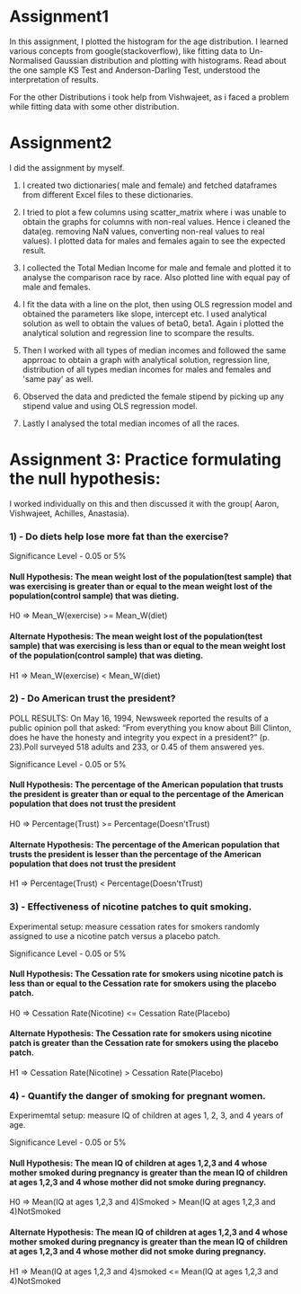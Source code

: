 # Assignment1

In this assignment, I plotted the histogram for the age distribution. I learned various concepts from google(stackoverflow), like fitting data to Un-Normalised Gaussian distribution and plotting with histograms. Read about the one sample KS Test and Anderson-Darling Test, understood the interpretation of results.

For the other Distributions i took help from Vishwajeet, as i faced a problem while fitting data with some other distribution.


# Assignment2

I did the assignment by myself.

1) I created two dictionaries( male and female) and fetched dataframes from different Excel files to these dictionaries.

2) I tried to plot a few columns using scatter_matrix where i was unable to obtain the graphs for columns with non-real values. Hence i cleaned the data(eg. removing NaN values, converting non-real values to real values). I plotted data for males and females again to see the expected result.

3) I collected the Total Median Income for male and female and plotted it to analyse the comparison race by race. Also plotted line with equal pay of male and females.

4) I fit the data with a line on the plot, then using OLS regression model and obtained the parameters like slope, intercept etc. I used analytical solution as well to obtain the values of beta0, beta1. Again i plotted the analytical solution and regression line to scompare the results.

5) Then I worked with all types of median incomes and followed the same apprroac to obtain a graph with analytical solution, regression line, distribution of all types median incomes for males and females and 'same pay' as well.

6) Observed the data and predicted the female stipend by picking up any stipend value and using OLS regression model.

7) Lastly I analysed the total median incomes of all the races.

# Assignment 3: Practice formulating the null hypothesis:

I worked individually on this and then discussed it with the group( Aaron, Vishwajeet, Achilles, Anastasia).

### 1)  - Do diets help lose more fat than the exercise?

Significance Level - 0.05 or 5%

#### Null Hypothesis: The mean weight lost of the population(test sample) that was exercising is greater than or equal to the mean weight lost of the population(control sample) that was dieting.

H0 => Mean_W(exercise) >= Mean_W(diet)

#### Alternate Hypothesis:  The mean weight lost of the population(test sample) that was exercising is less than or equal to the mean weight lost of the population(control sample) that was dieting.

H1 => Mean_W(exercise) < Mean_W(diet)


### 2) - Do American trust the president?

POLL RESULTS: On May 16, 1994, Newsweek reported the results of a public opinion poll that asked: “From everything you know about Bill Clinton, does he have the honesty and integrity you expect in a president?” (p. 23).Poll surveyed 518 adults and 233, or 0.45 of them answered yes.

Significance Level - 0.05 or 5%

#### Null Hypothesis: The percentage of the American population that trusts the president is greater than or equal to the percentage of the American population that does not trust the president

H0 => Percentage(Trust) >= Percentage(Doesn'tTrust)

#### Alternate Hypothesis: The percentage of the American population that trusts the president is lesser than the percentage of the American population that does not trust the president

H1 => Percentage(Trust) < Percentage(Doesn'tTrust)


### 3) - Effectiveness of nicotine patches to quit smoking. 

Experimental setup: measure cessation rates for smokers randomly assigned to use a nicotine patch versus a placebo patch.

Significance Level - 0.05 or 5%

#### Null Hypothesis:  The Cessation rate for smokers using nicotine patch is less than or equal to the Cessation rate for smokers using the placebo patch.

H0 => Cessation Rate(Nicotine) <= Cessation Rate(Placebo)

#### Alternate Hypothesis: The Cessation rate for smokers using nicotine patch is greater than the Cessation rate for smokers using the placebo patch.

H1 => Cessation Rate(Nicotine) > Cessation Rate(Placebo)


### 4) - Quantify the danger of smoking for pregnant women. 

Experimemtal setup: measure IQ of children at ages 1, 2, 3, and 4 years of age.

Significance Level - 0.05 or 5%

#### Null Hypothesis: The mean IQ of children at ages 1,2,3 and 4 whose mother smoked during pregnancy is greater than the mean IQ of children at ages 1,2,3 and 4 whose mother did not smoke during pregnancy.

H0 => Mean(IQ at ages 1,2,3 and 4)Smoked > Mean(IQ at ages 1,2,3 and 4)NotSmoked

#### Alternate Hypothesis: The mean IQ of children at ages 1,2,3 and 4 whose mother smoked during pregnancy is greater than the mean IQ of children at ages 1,2,3 and 4 whose mother did not smoke during pregnancy.

H1 => Mean(IQ at ages 1,2,3 and 4)smoked <= Mean(IQ at ages 1,2,3 and 4)NotSmoked
